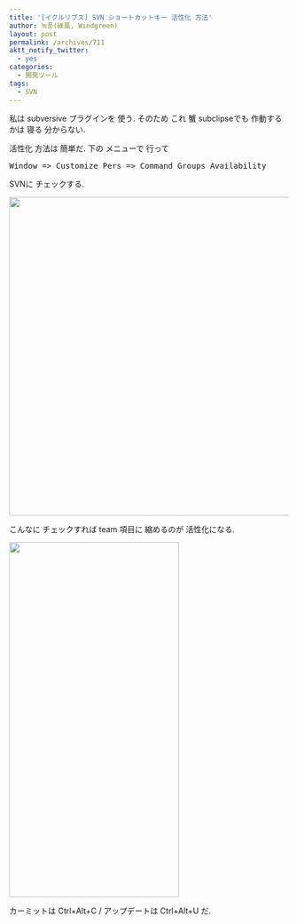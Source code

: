```yaml
---
title: '[イクルリブス] SVN ショートカットキー 活性化 方法'
author: 녹풍(綠風, Windgreen)
layout: post
permalink: /archives/711
aktt_notify_twitter:
  - yes
categories:
  - 開発ツール
tags:
  - SVN
---
```

私は subversive プラグインを 使う. そのため これ 蟹 subclipseでも 作動するかは 寝る 分からない.

活性化 方法は 簡単だ. 下の メニューで 行って

<pre>Window =&gt; Customize Pers =&gt; Command Groups Availability</pre>

SVNに チェックする.

<img class="aligncenter" src="https://dl.dropbox.com/u/15546257/blog/mytory/eclipse-subversion-shortcut-enable-1.png" alt="" height="574" width="781" />

こんなに チェックすれば team 項目に 縮めるのが 活性化になる.

<img class="aligncenter" src="https://dl.dropbox.com/u/15546257/blog/mytory/eclipse-subversion-shortcut-enable-2.png" alt="" height="639" width="306" />

カーミットは Ctrl+Alt+C / アップデートは Ctrl+Alt+U だ.